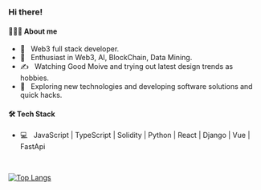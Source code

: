 
<h3> Hi there! </h3>

<h4>👨🏻‍💻 About me</h4>

- 💼 &nbsp; Web3 full stack developer.
- 🌱 &nbsp; Enthusiast in Web3, AI, BlockChain, Data Mining.
- ✍️ &nbsp; Watching Good Moive and trying out latest design trends as hobbies.
- 🤔 &nbsp; Exploring new technologies and developing software solutions and quick hacks.
  
<h4>🛠 Tech Stack</h4>

- 💻 &nbsp; JavaScript | TypeScript | Solidity | Python | React | Django | Vue | FastApi 

<br>

[![Top Langs](https://github-readme-stats.vercel.app/api/top-langs/?username=0xJackLee&layout=compact&text_color=daf7dc&bg_color=151515&)](https://github.com/uxk0587/github-readme-stats)

